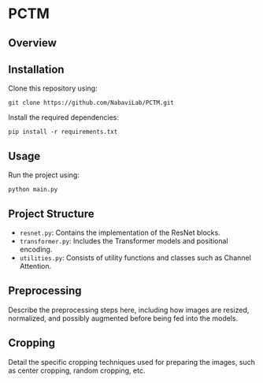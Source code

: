 # PCTM

## Overview

## Installation
Clone this repository using:
```
git clone https://github.com/NabaviLab/PCTM.git
```
Install the required dependencies:
```
pip install -r requirements.txt
```

## Usage
Run the project using:
```
python main.py
```


## Project Structure
- `resnet.py`: Contains the implementation of the ResNet blocks.
- `transformer.py`: Includes the Transformer models and positional encoding.
- `utilities.py`: Consists of utility functions and classes such as Channel Attention.

## Preprocessing
Describe the preprocessing steps here, including how images are resized, normalized, and possibly augmented before being fed into the models.

## Cropping
Detail the specific cropping techniques used for preparing the images, such as center cropping, random cropping, etc.

